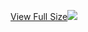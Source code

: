 [View Full Size](https://raw.githubusercontent.com/mingfang/terraform-k8s-modules/master/examples/gitlab/diagram.svg?sanitize=true)<img src="diagram.svg"/>
